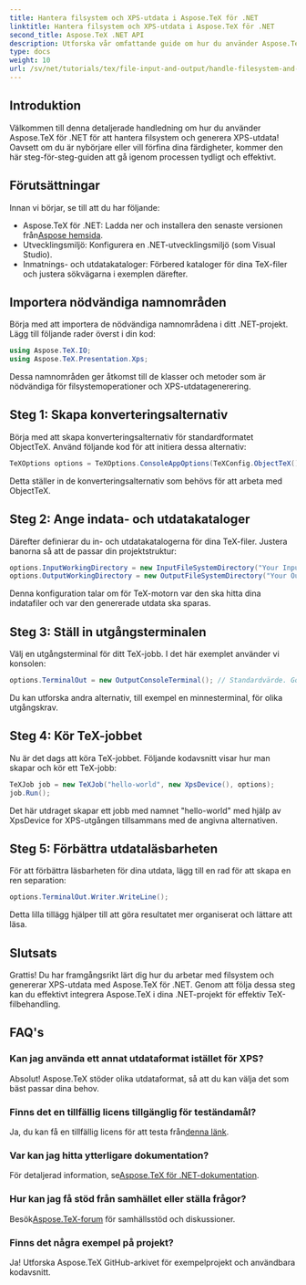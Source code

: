 ```yaml
---
title: Hantera filsystem och XPS-utdata i Aspose.TeX för .NET
linktitle: Hantera filsystem och XPS-utdata i Aspose.TeX för .NET
second_title: Aspose.TeX .NET API
description: Utforska vår omfattande guide om hur du använder Aspose.TeX för .NET för att hantera filsystem och generera XPS-utdata. Denna steg-för-steg handledning täcker allt från att ställa in din miljö till att utföra ett TeX-jobb.
type: docs
weight: 10
url: /sv/net/tutorials/tex/file-input-and-output/handle-filesystem-and-xps-output/
---
```

## Introduktion

Välkommen till denna detaljerade handledning om hur du använder Aspose.TeX för .NET för att hantera filsystem och generera XPS-utdata! Oavsett om du är nybörjare eller vill förfina dina färdigheter, kommer den här steg-för-steg-guiden att gå igenom processen tydligt och effektivt.

## Förutsättningar

Innan vi börjar, se till att du har följande:

-  Aspose.TeX för .NET: Ladda ner och installera den senaste versionen från[Aspose hemsida](https://releases.aspose.com/tex/net/).
- Utvecklingsmiljö: Konfigurera en .NET-utvecklingsmiljö (som Visual Studio).
- Inmatnings- och utdatakataloger: Förbered kataloger för dina TeX-filer och justera sökvägarna i exemplen därefter.

## Importera nödvändiga namnområden

Börja med att importera de nödvändiga namnområdena i ditt .NET-projekt. Lägg till följande rader överst i din kod:

```csharp
using Aspose.TeX.IO;
using Aspose.TeX.Presentation.Xps;
```

Dessa namnområden ger åtkomst till de klasser och metoder som är nödvändiga för filsystemoperationer och XPS-utdatagenerering.

## Steg 1: Skapa konverteringsalternativ

Börja med att skapa konverteringsalternativ för standardformatet ObjectTeX. Använd följande kod för att initiera dessa alternativ:

```csharp
TeXOptions options = TeXOptions.ConsoleAppOptions(TeXConfig.ObjectTeX());
```

Detta ställer in de konverteringsalternativ som behövs för att arbeta med ObjectTeX.

## Steg 2: Ange indata- och utdatakataloger

Därefter definierar du in- och utdatakatalogerna för dina TeX-filer. Justera banorna så att de passar din projektstruktur:

```csharp
options.InputWorkingDirectory = new InputFileSystemDirectory("Your Input Directory");
options.OutputWorkingDirectory = new OutputFileSystemDirectory("Your Output Directory");
```

Denna konfiguration talar om för TeX-motorn var den ska hitta dina indatafiler och var den genererade utdata ska sparas.

## Steg 3: Ställ in utgångsterminalen

Välj en utgångsterminal för ditt TeX-jobb. I det här exemplet använder vi konsolen:

```csharp
options.TerminalOut = new OutputConsoleTerminal(); // Standardvärde. Godtyckligt uppdrag.
```

Du kan utforska andra alternativ, till exempel en minnesterminal, för olika utgångskrav.

## Steg 4: Kör TeX-jobbet

Nu är det dags att köra TeX-jobbet. Följande kodavsnitt visar hur man skapar och kör ett TeX-jobb:

```csharp
TeXJob job = new TeXJob("hello-world", new XpsDevice(), options);
job.Run();
```

Det här utdraget skapar ett jobb med namnet "hello-world" med hjälp av XpsDevice for XPS-utgången tillsammans med de angivna alternativen.

## Steg 5: Förbättra utdataläsbarheten

För att förbättra läsbarheten för dina utdata, lägg till en rad för att skapa en ren separation:

```csharp
options.TerminalOut.Writer.WriteLine();
```

Detta lilla tillägg hjälper till att göra resultatet mer organiserat och lättare att läsa.

## Slutsats

Grattis! Du har framgångsrikt lärt dig hur du arbetar med filsystem och genererar XPS-utdata med Aspose.TeX för .NET. Genom att följa dessa steg kan du effektivt integrera Aspose.TeX i dina .NET-projekt för effektiv TeX-filbehandling.

## FAQ's

### Kan jag använda ett annat utdataformat istället för XPS?

Absolut! Aspose.TeX stöder olika utdataformat, så att du kan välja det som bäst passar dina behov.

### Finns det en tillfällig licens tillgänglig för teständamål?

 Ja, du kan få en tillfällig licens för att testa från[denna länk](https://purchase.conholdate.com/temporary-license/).

### Var kan jag hitta ytterligare dokumentation?

 För detaljerad information, se[Aspose.TeX för .NET-dokumentation](https://reference.aspose.com/tex/net/).

### Hur kan jag få stöd från samhället eller ställa frågor?

 Besök[Aspose.TeX-forum](https://forum.aspose.com/c/tex/47) för samhällsstöd och diskussioner.

### Finns det några exempel på projekt?

Ja! Utforska Aspose.TeX GitHub-arkivet för exempelprojekt och användbara kodavsnitt.
